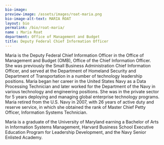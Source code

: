 ```yaml
---
bio-image: 
preview-image: /assets/images/roat-maria.png
bio-image-alt-text: MARIA ROAT
layout: bio
permalink: /bio/roat-maria/
name : Maria Roat
department: Office of Management and Budget
title: Deputy Federal Chief Information Officer
---
```

Maria is the Deputy Federal Chief Information Officer in the Office of Management and Budget (OMB), Office of the Chief Information Officer.  She was previously the Small Business Administration Chief Information Officer, and served at the Department of Homeland Security and Department of Transportation in a number of technology leadership positions.  Maria began her career in the United States Navy as a Data Processing Technician and later worked for the Department of the Navy in various technology and engineering positions.  She was in the private sector for 5 years deploying and managing global enterprise technology programs.  Maria retired from the U.S. Navy in 2007, with 26 years of active duty and reserve service, in which she obtained the rank of Master Chief Petty Officer, Information Systems Technician. 

Maria is a graduate of the University of Maryland earning a Bachelor of Arts in Information Systems Management, Harvard Business School Executive Education Program for Leadership Development, and the Navy Senior Enlisted Academy.   
